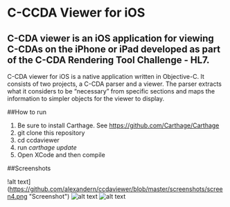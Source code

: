 # C-CCDA Viewer for iOS

C-CDA viewer is an iOS application for viewing C-CDAs on the iPhone or iPad developed as part of the C-CDA Rendering Tool Challenge - HL7.
---

C-CDA viewer for iOS is a native application written in
Objective-C.  It consists of two projects, a C-CDA parser and
a viewer.
The parser extracts what it considers to be “necessary” from
specific sections and maps the information to simpler
objects for the viewer to display.

##How to run
1. Be sure to install Carthage. See https://github.com/Carthage/Carthage
2. git clone this repository
3. cd ccdaviewer
4. run _carthage update_
5. Open XCode and then compile

##Screenshots

!alt text](https://github.com/alexandern/ccdaviewer/blob/master/screenshots/screen4.png "Screenshot")
![alt text](https://github.com/alexandern/ccdaviewer/blob/master/screenshots/screen2.png "Screenshot")
![alt text](https://github.com/alexandern/ccdaviewer/blob/master/screenshots/screen3.png "Screenshot")
                        
